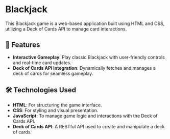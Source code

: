 # Blackjack

This Blackjack game is a web-based application built using HTML and CSS, utilizing a Deck of Cards API to manage card interactions.

## 🌟 Features

- **Interactive Gameplay**: Play classic Blackjack with user-friendly controls and real-time card updates.
- **Deck of Cards API Integration**: Dynamically fetches and manages a deck of cards for seamless gameplay.

## 🛠️ Technologies Used

- **HTML**: For structuring the game interface.
- **CSS**: For styling and visual presentation.
- **JavaScript**: To manage game logic and interactions with the Deck of Cards API.
- **Deck of Cards API**: A RESTful API used to create and manipulate a deck of cards.

